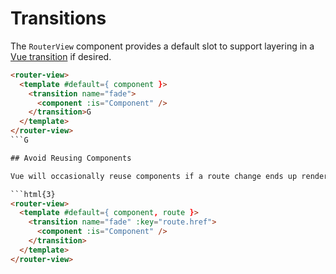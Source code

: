 # Transitions

The `RouterView` component provides a default slot to support layering in a [Vue transition](https://vuejs.org/guide/built-ins/transition.html) if desired.

```html
<router-view>
  <template #default={ component }>
    <transition name="fade">
      <component :is="Component" />
    </transition>G
  </template>
</router-view>
```G

## Avoid Reusing Components

Vue will occasionally reuse components if a route change ends up rendering the same underlying component. You can avoid this by [using the `key` attribute](https://vuejs.org/api/built-in-special-attributes.html#key).

```html{3}
<router-view>
  <template #default={ component, route }>
    <transition name="fade" :key="route.href">
      <component :is="Component" />
    </transition>
  </template>
</router-view>
```
